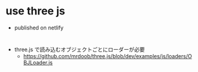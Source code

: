 # use three js

- published on netlify



# 
- three.js で読み込むオブジェクトごとにローダーが必要
  - https://github.com/mrdoob/three.js/blob/dev/examples/js/loaders/OBJLoader.js